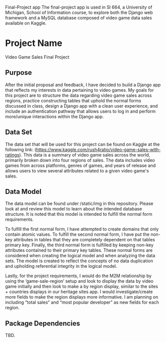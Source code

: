 Final-Project app
The final-project app is used in SI 664, a University of Michigan, School of Information course, to explore both the Django web framework and a MySQL database composed of video game data sales available on Kaggle.


# Project Name
Video Game Sales Final Project

## Purpose
After the initial proposal and feedback, I have decided to build a Django app that reflects my interests in data pertaining to video games. My goals for this project are to structure the data regarding video game sales across regions, practice constructing tables that uphold the normal forms discussed in class, design a Django app with a clean user experience, and include an authentication pathway that allows users to log in and perform more/unique interactions within the Django app. 

## Data Set
The data set that will be used for this project can be found on Kaggle at the following link: (https://www.kaggle.com/rush4ratio/video-game-sales-with-ratings). This data is a summary of video game sales across the world, primarily broken down into four regions of sales. The data includes video games from across platforms, genres of games, and years of release and allows users to view several attributes related to a given video game's sales.

## Data Model
The data model can be found under /static/img in this repository. Please look at and review this model to learn about the intended database structure.
It is noted that this model is intended to fulfill the normal form requirements.

 To fulfill the first normal form, I have attempted to create domains that only contain atomic values. To fulfill the second normal form, I have put the non-key attributes in tables that they are completely dependent on that tables primary key. Finally, the third normal form is fulfilled by keeping non-key attributes contained to their primary key tables. These normal forms are considered when creating the logical model and when analyzing the data sets. The model is created to reflect the concepts of no data duplication and upholding referential integrity in the logical model.

 Lastly, for the project requirements, I would do the M2M relationship by using the ‘game-sale-region’ setup and look to display the data by video game initially and then look to make a by region display, similar to the sites + countries displays in our heritage sites app. I would investigate/create more fields to make the region displays more informative. I am planning on including “total sales” and “most popular developer” as new fields for each region.

## Package Dependencies
TBD.
